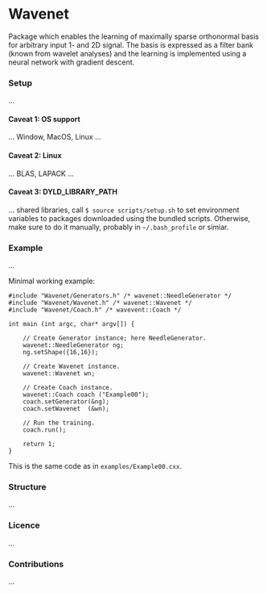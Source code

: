# Wavenet

Package which enables the learning of maximally sparse orthonormal basis for arbitrary input 1- and 2D signal. The basis is expressed as a filter bank (known from wavelet analyses) and the learning is implemented using a neural network with gradient descent.

### Setup

...

#### Caveat 1: OS support

... Window, MacOS, Linux ...

#### Caveat 2: Linux

... BLAS, LAPACK ...

#### Caveat 3: DYLD_LIBRARY_PATH

... shared libraries, call `$ source scripts/setup.sh` to set environment variables to packages downloaded using the bundled scripts. Otherwise, make sure to do it manually, probably in `~/.bash_profile` or simiar.

### Example

...

Minimal working example:

```
#include "Wavenet/Generators.h" /* wavenet::NeedleGenerator */
#include "Wavenet/Wavenet.h" /* wavenet::Wavenet */
#include "Wavenet/Coach.h" /* wavevent::Coach */

int main (int argc, char* argv[]) {

    // Create Generator instance; here NeedleGenerator.
    wavenet::NeedleGenerator ng;
    ng.setShape({16,16});
    
    // Create Wavenet instance.
    wavenet::Wavenet wn;

    // Create Coach instance.
    wavenet::Coach coach ("Example00");
    coach.setGenerator(&ng);
    coach.setWavenet  (&wn);
    
    // Run the training.
    coach.run();

    return 1;
}
```

This is the same code as in `examples/Example00.cxx`.

### Structure

...


### Licence

...


### Contributions

...

